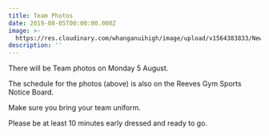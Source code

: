 ```yaml
---
title: Team Photos
date: 2019-08-05T00:00:00.000Z
image: >-
  https://res.cloudinary.com/whanganuihigh/image/upload/v1564383833/News/Team_Photo_times.jpg
description: ''
---
```


There will be Team photos on Monday 5 August.  

The schedule for the photos (above) is also on the Reeves Gym Sports Notice Board.  

Make sure you bring your team uniform.  

Please be at least 10 minutes early dressed and ready to go.

